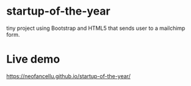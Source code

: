 # startup-of-the-year

tiny project using Bootstrap and HTML5 that sends user to a mailchimp form.

# Live demo
https://neofancellu.github.io/startup-of-the-year/
